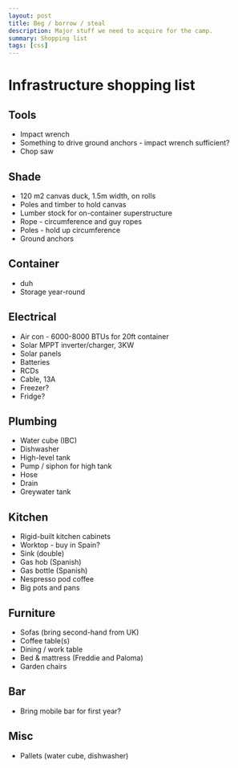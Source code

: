 ```yaml
---
layout: post
title: Beg / borrow / steal
description: Major stuff we need to acquire for the camp.
summary: Shopping list
tags: [css]
---
```


# Infrastructure shopping list

## Tools

- Impact wrench
- Something to drive ground anchors - impact wrench sufficient?
- Chop saw

## Shade

- 120 m2 canvas duck, 1.5m width, on rolls
- Poles and timber to hold canvas
- Lumber stock for on-container superstructure
- Rope - circumference and guy ropes
- Poles - hold up circumference
- Ground anchors

## Container

- duh
- Storage year-round

## Electrical

- Air con - 6000-8000 BTUs for 20ft container
- Solar MPPT inverter/charger, 3KW
- Solar panels
- Batteries
- RCDs
- Cable, 13A
- Freezer?
- Fridge?

## Plumbing

- Water cube (IBC)
- Dishwasher
- High-level tank
- Pump / siphon for high tank
- Hose
- Drain
- Greywater tank

## Kitchen

- Rigid-built kitchen cabinets
- Worktop - buy in Spain?
- Sink (double)
- Gas hob (Spanish)
- Gas bottle (Spanish)
- Nespresso pod coffee
- Big pots and pans

## Furniture

- Sofas (bring second-hand from UK)
- Coffee table(s)
- Dining / work table
- Bed & mattress (Freddie and Paloma)
- Garden chairs

## Bar

- Bring mobile bar for first year?

## Misc

- Pallets (water cube, dishwasher)
